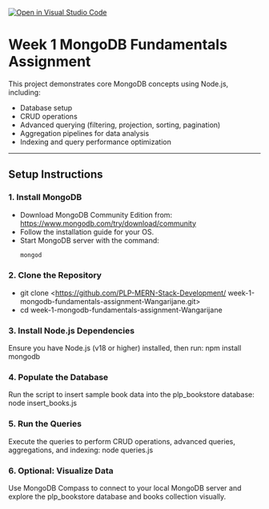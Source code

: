 [![Open in Visual Studio Code](https://classroom.github.com/assets/open-in-vscode-2e0aaae1b6195c2367325f4f02e2d04e9abb55f0b24a779b69b11b9e10269abc.svg)](https://classroom.github.com/online_ide?assignment_repo_id=19707207&assignment_repo_type=AssignmentRepo)
# Week 1 MongoDB Fundamentals Assignment

This project demonstrates core MongoDB concepts using Node.js, including:

- Database setup
- CRUD operations
- Advanced querying (filtering, projection, sorting, pagination)
- Aggregation pipelines for data analysis
- Indexing and query performance optimization

---

## Setup Instructions

### 1. Install MongoDB

- Download MongoDB Community Edition from:  
  https://www.mongodb.com/try/download/community  
- Follow the installation guide for your OS.  
- Start MongoDB server with the command:  
  ```bash
  mongod

### 2. Clone the Repository
- git clone <https://github.com/PLP-MERN-Stack-Development/    week-1-mongodb-fundamentals-assignment-Wangarijane.git>
- cd week-1-mongodb-fundamentals-assignment-Wangarijane

### 3. Install Node.js Dependencies
Ensure you have Node.js (v18 or higher) installed, then run:
npm install mongodb


### 4. Populate the Database
Run the script to insert sample book data into the plp_bookstore database:
node insert_books.js


### 5. Run the Queries
Execute the queries to perform CRUD operations, advanced queries, aggregations, and indexing:
node queries.js


### 6. Optional: Visualize Data
Use MongoDB Compass to connect to your local MongoDB server and explore the plp_bookstore database and books collection visually.


